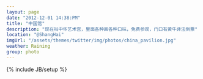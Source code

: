 ```yaml
---
layout: page
date: "2012-12-01 14:38:PM"
title: "中国馆"
description: "现在叫中华艺术宫，里面各种画各种口味，免费参观，门口有黄牛非法倒票"
location: "@ShangHai"
imgUrl: "/assets/themes/twitter/img/photos/china_pavilion.jpg"
weather: Raining
group: photo
---
```

{% include JB/setup %}
